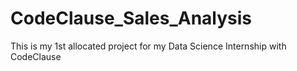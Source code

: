 # CodeClause_Sales_Analysis
This is my 1st allocated project for my Data Science Internship with CodeClause
